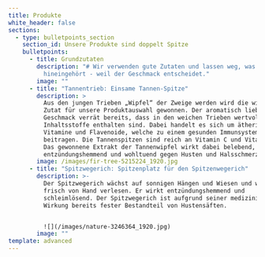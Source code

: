 ```yaml
---
title: Produkte
white_header: false
sections:
  - type: bulletpoints_section
    section_id: Unsere Produkte sind doppelt Spitze
    bulletpoints:
      - title: Grundzutaten
        description: "# Wir verwenden gute Zutaten und lassen weg, was nicht
          hineingehört - weil der Geschmack entscheidet."
        image: ""
      - title: "Tannentrieb: Einsame Tannen-Spitze"
        description: >
          Aus den jungen Trieben „Wipfel“ der Zweige werden wird die wichtigste
          Zutat für unsere Produktauswahl gewonnen. Der aromatisch liebliche
          Geschmack verrät bereits, dass in den weichen Trieben wertvolle
          Inhaltsstoffe enthalten sind. Dabei handelt es sich um ätherische Öle,
          Vitamine und Flavenoide, welche zu einem gesunden Immunsystem
          beitragen. Die Tannenspitzen sind reich an Vitamin C und Vitamin A.
          Das gewonnene Extrakt der Tannenwipfel wirkt dabei belebend, sowie
          entzündungshemmend und wohltuend gegen Husten und Halsschmerzen. 
        image: /images/fir-tree-5215224_1920.jpg
      - title: "Spitzwegerich: Spitzenplatz für den Spitzenwegerich"
        description: >-
          Der Spitzwegerich wächst auf sonnigen Hängen und Wiesen und wird
          frisch von Hand verlesen. Er wirkt entzündungshemmend und
          schleimlösend. Der Spitzwegerich ist aufgrund seiner medizinischen
          Wirkung bereits fester Bestandteil von Hustensäften.


          ![](/images/nature-3246364_1920.jpg)
        image: ""
template: advanced
---
```

